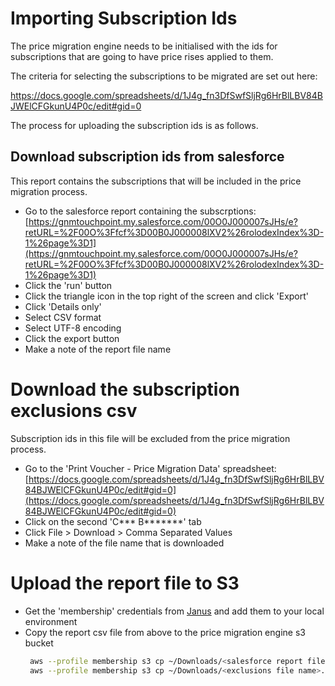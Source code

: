 # Importing Subscription Ids

The price migration engine needs to be initialised with the ids for subscriptions that are going to have price rises 
applied to them.

The criteria for selecting the subscriptions to be migrated are set out here:

https://docs.google.com/spreadsheets/d/1J4g_fn3DfSwfSljRg6HrBlLBV84BJWElCFGkunU4P0c/edit#gid=0

The process for uploading the subscription ids is as follows.

## Download subscription ids from salesforce

This report contains the subscriptions that will be included in the price migration process.

- Go to the salesforce report containing the subscrptions:
  [https://gnmtouchpoint.my.salesforce.com/00O0J000007sJHs/e?retURL=%2F00O%3Ffcf%3D00B0J000008lXV2%26rolodexIndex%3D-1%26page%3D1](https://gnmtouchpoint.my.salesforce.com/00O0J000007sJHs/e?retURL=%2F00O%3Ffcf%3D00B0J000008lXV2%26rolodexIndex%3D-1%26page%3D1)
- Click the 'run' button
- Click the triangle icon in the top right of the screen and click 'Export'  
- Click 'Details only'
- Select CSV format
- Select UTF-8 encoding
- Click the export button
- Make a note of the report file name

# Download the subscription exclusions csv

Subscription ids in this file will be excluded from the price migration process.

- Go to the 'Print Voucher - Price Migration Data' spreadsheet:
  [https://docs.google.com/spreadsheets/d/1J4g_fn3DfSwfSljRg6HrBlLBV84BJWElCFGkunU4P0c/edit#gid=0](https://docs.google.com/spreadsheets/d/1J4g_fn3DfSwfSljRg6HrBlLBV84BJWElCFGkunU4P0c/edit#gid=0)
- Click on the second 'C*** B*******' tab
- Click File > Download > Comma Separated Values  
- Make a note of the file name that is downloaded

# Upload the report file to S3

- Get the 'membership' credentials from [Janus](https://janus.gutools.co.uk/) and add them to your local environment
- Copy the report csv file from above to the price migration engine s3 bucket
  ```bash
   aws --profile membership s3 cp ~/Downloads/<salesforce report file name>.csv s3://price-migration-engine-prod/salesforce-subscription-id-report.csv
   aws --profile membership s3 cp ~/Downloads/<exclusions file name>.csv s3://price-migration-engine-prod/excluded-subscription-ids.csv
  ``` 

  
  